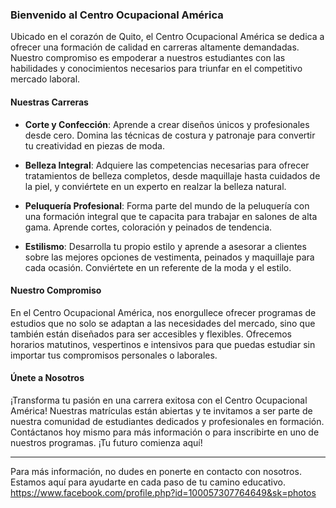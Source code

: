 ### Bienvenido al Centro Ocupacional América

Ubicado en el corazón de Quito, el Centro Ocupacional América se dedica a ofrecer una formación de calidad en carreras altamente demandadas. Nuestro compromiso es empoderar a nuestros estudiantes con las habilidades y conocimientos necesarios para triunfar en el competitivo mercado laboral.

#### Nuestras Carreras

- **Corte y Confección**: Aprende a crear diseños únicos y profesionales desde cero. Domina las técnicas de costura y patronaje para convertir tu creatividad en piezas de moda.

- **Belleza Integral**: Adquiere las competencias necesarias para ofrecer tratamientos de belleza completos, desde maquillaje hasta cuidados de la piel, y conviértete en un experto en realzar la belleza natural.

- **Peluquería Profesional**: Forma parte del mundo de la peluquería con una formación integral que te capacita para trabajar en salones de alta gama. Aprende cortes, coloración y peinados de tendencia.

- **Estilismo**: Desarrolla tu propio estilo y aprende a asesorar a clientes sobre las mejores opciones de vestimenta, peinados y maquillaje para cada ocasión. Conviértete en un referente de la moda y el estilo.

#### Nuestro Compromiso

En el Centro Ocupacional América, nos enorgullece ofrecer programas de estudios que no solo se adaptan a las necesidades del mercado, sino que también están diseñados para ser accesibles y flexibles. Ofrecemos horarios matutinos, vespertinos e intensivos para que puedas estudiar sin importar tus compromisos personales o laborales.

#### Únete a Nosotros

¡Transforma tu pasión en una carrera exitosa con el Centro Ocupacional América! Nuestras matrículas están abiertas y te invitamos a ser parte de nuestra comunidad de estudiantes dedicados y profesionales en formación. Contáctanos hoy mismo para más información o para inscribirte en uno de nuestros programas. ¡Tu futuro comienza aquí!

---

Para más información, no dudes en ponerte en contacto con nosotros. Estamos aquí para ayudarte en cada paso de tu camino educativo. https://www.facebook.com/profile.php?id=100057307764649&sk=photos
